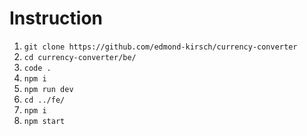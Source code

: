# Instruction

1. `git clone https://github.com/edmond-kirsch/currency-converter`
2. `cd currency-converter/be/`
3. `code .`
4. `npm i`
5. `npm run dev`
6. `cd ../fe/`
7. `npm i`
8. `npm start`
